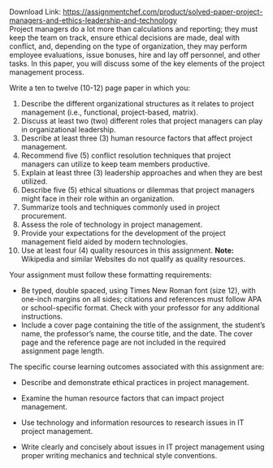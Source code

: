 Download Link: https://assignmentchef.com/product/solved-paper-project-managers-and-ethics-leadership-and-technology
<br>
Project managers do a lot more than calculations and reporting; they must keep the team on track, ensure ethical decisions are made, deal with conflict, and, depending on the type of organization, they may perform employee evaluations, issue bonuses, hire and lay off personnel, and other tasks. In this paper, you will discuss some of the key elements of the project management process.

Write a ten to twelve (10-12) page paper in which you:

<ol>

 <li>Describe the different organizational structures as it relates to project management (i.e., functional, project-based, matrix).</li>

 <li>Discuss at least two (two) different roles that project managers can play in organizational leadership.</li>

 <li>Describe at least three (3) human resource factors that affect project management.</li>

 <li>Recommend five (5) conflict resolution techniques that project managers can utilize to keep team members productive.</li>

 <li>Explain at least three (3) leadership approaches and when they are best utilized.</li>

 <li>Describe five (5) ethical situations or dilemmas that project managers might face in their role within an organization.</li>

 <li>Summarize tools and techniques commonly used in project procurement.</li>

 <li>Assess the role of technology in project management.</li>

 <li>Provide your expectations for the development of the project management field aided by modern technologies.</li>

 <li>Use at least four (4) quality resources in this assignment. <strong>Note:</strong> Wikipedia and similar Websites do not qualify as quality resources.</li>

</ol>

Your assignment must follow these formatting requirements:

<ul>

 <li>Be typed, double spaced, using Times New Roman font (size 12), with one-inch margins on all sides; citations and references must follow APA or school-specific format. Check with your professor for any additional instructions.</li>

 <li>Include a cover page containing the title of the assignment, the student’s name, the professor’s name, the course title, and the date. The cover page and the reference page are not included in the required assignment page length.</li>

</ul>

The specific course learning outcomes associated with this assignment are:

<ul>

 <li>Describe and demonstrate ethical practices in project management.</li>

</ul>

<ul>

 <li>Examine the human resource factors that can impact project management.</li>

</ul>

<ul>

 <li>Use technology and information resources to research issues in IT project management.</li>

</ul>

<ul>

 <li>Write clearly and concisely about issues in IT project management using proper writing mechanics and technical style conventions.</li>

</ul>